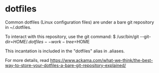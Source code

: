# dotfiles

Common dotfiles (Linux configuration files) are under a bare git repository in ~/.dotfiles.

To interact with this repository, use the git command:
$ /usr/bin/git --git-dir=$HOME/.dotfiles --work-tree=$HOME <command> <command options>

This incantation is included in the "dotfiles" alias in .aliases.

For more details, read https://www.ackama.com/what-we-think/the-best-way-to-store-your-dotfiles-a-bare-git-repository-explained/
